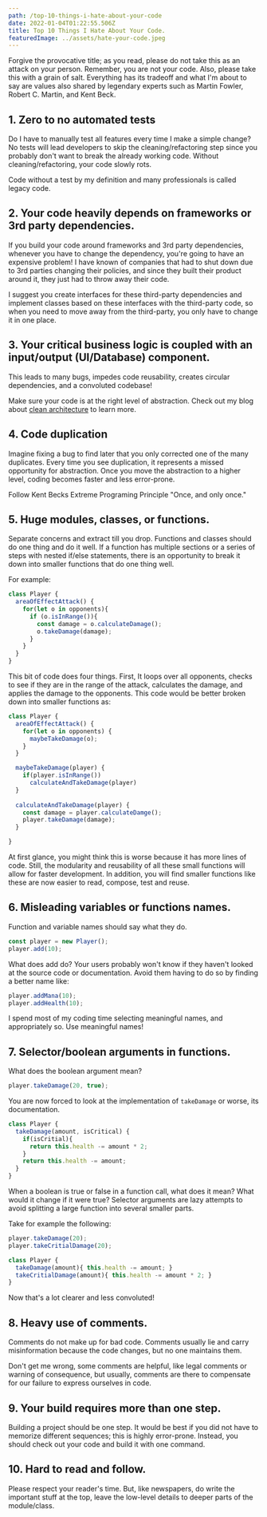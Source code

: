 ```yaml
---
path: /top-10-things-i-hate-about-your-code
date: 2022-01-04T01:22:55.506Z
title: Top 10 Things I Hate About Your Code. 
featuredImage: ../assets/hate-your-code.jpeg
---
```


Forgive the provocative title; as you read, please do not take this as an attack on your person. Remember, you are not your code.
Also, please take this with a  grain of salt. Everything has its tradeoff and what I'm about to say are values also shared by legendary 
experts such as Martin Fowler, Robert C. Martin, and Kent Beck.

## 1. Zero to no automated tests
Do I have to manually test all features every time I make a simple change? 
No tests will lead developers to skip the cleaning/refactoring step since you probably don't want to break the already 
working code. Without cleaning/refactoring, your code slowly rots. 

Code without a test by my definition and many professionals is called legacy code.

## 2. Your code heavily depends on frameworks or 3rd party dependencies.
If you build your code around frameworks and 3rd party dependencies, whenever you have to change the dependency, you're
going to have an expensive problem! I have known of companies that had to shut down due to 3rd parties changing their 
policies, and since they built their product around it, they just had to throw away their code.

I suggest you create interfaces for these third-party dependencies and implement classes based on these interfaces with 
the third-party code, so when you need to move away from the third-party, you only have to change it in one place.

## 3. Your critical business logic is coupled with an input/output (UI/Database) component.
This leads to many bugs, impedes code reusability, creates circular dependencies, and a convoluted codebase! 

Make sure your code is at the right level of abstraction. Check out my blog about [clean architecture](/blog/clean-architecture)
to learn more.

## 4. Code duplication
Imagine fixing a bug to find later that you only corrected one of the many duplicates. Every time you see duplication, it represents a missed opportunity for abstraction. 
Once you move the abstraction to a higher level, coding becomes faster and less error-prone.

Follow Kent Becks Extreme Programing Principle "Once, and only once."

## 5. Huge modules, classes, or functions.
Separate concerns and extract till you drop. Functions and classes should do one thing and do it well.
If a function has multiple sections or a series of steps with nested if/else statements, there is an opportunity to 
break it down into smaller functions that do one thing well.

For example:
```javascript
class Player {
  areaOfEffectAttack() {
    for(let o in opponents){
      if (o.isInRange()){
        const damage = o.calculateDamage();
        o.takeDamage(damage);
      }
    }
  }
}
```

This bit of code does four things. First, It loops over all opponents, checks to see if they are in the range of the attack,
calculates the damage, and applies the damage to the opponents. This code would be better broken down into smaller
functions as:

```javascript
class Player {
  areaOfEffectAttack() {
    for(let o in opponents) {
      maybeTakeDamage(o);
    }
  }

  maybeTakeDamage(player) {
    if(player.isInRange())
      calculateAndTakeDamage(player)
  }
  
  calculateAndTakeDamage(player) {
    const damage = player.calculateDamge();
    player.takeDamage(damage);
  }

}
```

At first glance, you might think this is worse because it has more lines of code. Still, the modularity and reusability 
of all these small functions will allow for faster development. In addition, you will find smaller functions like these
are now easier to read, compose, test and reuse.

## 6. Misleading variables or functions names.
Function and variable names should say what they do.

```javascript
const player = new Player();
player.add(10);
```

What does add do? Your users probably won't know if they haven't looked at the source code or documentation. 
Avoid them having to do so by finding a better name like:
```javascript
player.addMana(10);
player.addHealth(10);
```

I spend most of my coding time selecting meaningful names, and appropriately so. Use meaningful names!

## 7. Selector/boolean arguments in functions.

What does the boolean argument mean?
 ```javascript
player.takeDamage(20, true);
```
You are now forced to look at the implementation of `takeDamage` or worse, its documentation.

```javascript
class Player {
  takeDamage(amount, isCritical) {
    if(isCritial){
      return this.health -= amount * 2;
    } 
    return this.health -= amount;
  }
}
```

When a boolean is true or false in a function call, what does it mean? What would it change if it were true? 
Selector arguments are lazy attempts to avoid splitting a large function into several smaller parts. 

Take for example the following:
```javascript
player.takeDamage(20);
player.takeCritialDamage(20);

class Player {
  takeDamage(amount){ this.health -= amount; }
  takeCritialDamage(amount){ this.health -= amount * 2; }
}
```

Now that's a lot clearer and less convoluted!

## 8. Heavy use of comments.
Comments do not make up for bad code. Comments usually lie and carry misinformation because the code changes, but no one maintains them. 

Don't get me wrong, some comments are helpful, like legal comments or warning of consequence, but usually, comments are
there to compensate for our failure to express ourselves in code.

## 9. Your build requires more than one step.
Building a project should be one step. It would be best if you did not have to memorize different sequences; this is highly error-prone. Instead, you should check out your code and build it with one command.

## 10. Hard to read and follow.
Please respect your reader's time. But, like newspapers, do write the important stuff at the top, leave the low-level details to deeper parts of the module/class.
